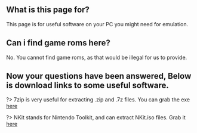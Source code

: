 ## What is this page for?

This page is for useful software on your PC you might need for emulation.

## Can i find game roms here?

No. You cannot find game roms, as that would be illegal for us to provide.

## Now your questions have been answered, Below is download links to some useful software.

?> 7zip is very useful for extracting .zip and .7z files. You can grab the exe [here](https://www.7-zip.org/a/7z2201-x64.exe)

?> NKit stands for Nintendo Toolkit, and can extract NKit.iso files. Grab it [here](https://gbatemp.net/download/nkit.36157/)
